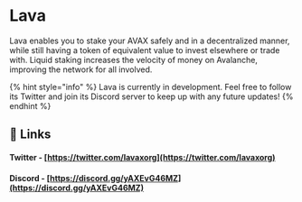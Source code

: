 # Lava

Lava enables you to stake your AVAX safely and in a decentralized manner, while still having a token of equivalent value to invest elsewhere or trade with. Liquid staking increases the velocity of money on Avalanche, improving the network for all involved.

{% hint style="info" %}
Lava is currently in development. Feel free to follow its Twitter and join its Discord server to keep up with any future updates!
{% endhint %}

## 🔗 Links

#### **Twitter** - [https://twitter.com/lavaxorg](https://twitter.com/lavaxorg)

#### **Discord** - [https://discord.gg/yAXEvG46MZ](https://discord.gg/yAXEvG46MZ)
